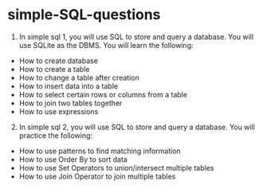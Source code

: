 # simple-SQL-questions

1. In simple sql 1, you will use SQL to store and query a database. You will use SQLite as the DBMS. You will learn the following:
- How to create database
- How to create a table
- How to change a table after creation
- How to insert data into a table
- How to select certain rows or columns from a table
- How to join two tables together
- How to use expressions

2. In simple sql 2, you will use SQL to store and query a database. You will practice the following:
- How to use patterns to find matching information
- How to use Order By to sort data
- How to use Set Operators to union/intersect multiple tables
- How to use Join Operator to join multiple tables

